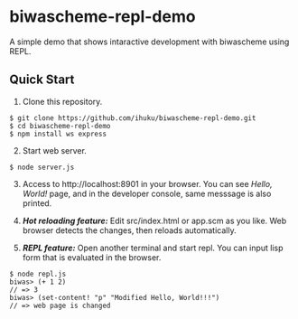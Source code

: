 # biwascheme-repl-demo
A simple demo that shows intaractive development with biwascheme using REPL.

## Quick Start

1. Clone this repository.
```
$ git clone https://github.com/ihuku/biwascheme-repl-demo.git
$ cd biwascheme-repl-demo
$ npm install ws express
```

2. Start web server.
```
$ node server.js
```

3. Access to http://localhost:8901 in your browser. You can see *Hello, World!* page, and in the developer console, same messsage is also printed.

4. ***Hot reloading feature:*** Edit src/index.html or app.scm as you like. Web browser detects the changes, then reloads automatically.

5. ***REPL feature:*** Open another terminal and start repl. You can input lisp form that is evaluated in the browser.
```
$ node repl.js
biwas> (+ 1 2)
// => 3
biwas> (set-content! "p" "Modified Hello, World!!!")
// => web page is changed 
```
